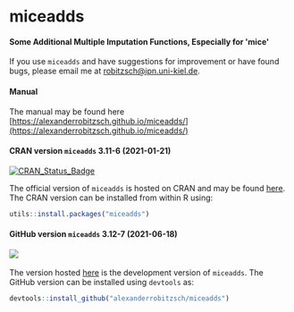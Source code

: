# miceadds
#### Some Additional Multiple Imputation Functions, Especially for 'mice'


If you use `miceadds` and have suggestions for improvement or have found bugs, please email me at robitzsch@ipn.uni-kiel.de.

#### Manual

The manual may be found here [https://alexanderrobitzsch.github.io/miceadds/](https://alexanderrobitzsch.github.io/miceadds/) 

#### CRAN version `miceadds` 3.11-6 (2021-01-21)


[![CRAN_Status_Badge](http://www.r-pkg.org/badges/version-last-release/miceadds)](https://cran.r-project.org/package=miceadds)
&#160;&#160;


The official version of `miceadds` is hosted on CRAN and may be found [here](https://cran.r-project.org/package=miceadds). 
The CRAN version can be installed from within R using:

```r
utils::install.packages("miceadds")
```

#### GitHub version `miceadds` 3.12-7 (2021-06-18)

[![](https://img.shields.io/badge/github%20version-3.12--7-orange.svg)](https://github.com/alexanderrobitzsch/miceadds)&#160;&#160;

The version hosted [here](https://github.com/alexanderrobitzsch/miceadds) is the development version of `miceadds`. 
The GitHub version can be installed using `devtools` as:

```r
devtools::install_github("alexanderrobitzsch/miceadds")
```
